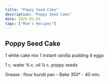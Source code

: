 ```yaml
---
title: "Poppy Seed Cake"
description: "Poppy Seed Cake"
date: 2025-01-01
tags: ["Mom's Recipes"]
---
```


## Poppy Seed Cake

1 white cake mix
1 instant vanilla pudding
4 eggs
 
1 c. water
¾ c. oil
¼ c. poppy seeds
 
Grease : flour bundt pan – Bake 350° - 40 min.
 

